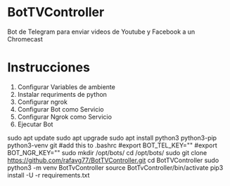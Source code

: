 # BotTVController
Bot de Telegram para enviar videos de Youtube y Facebook a un Chromecast

# Instrucciones
1. Configurar Variables de ambiente
2. Instalar requriments de python
3. Configurar ngrok
4. Configurar Bot como Servicio
5. Configurar Ngrok como Servicio
6. Ejecutar Bot
 
sudo apt update
sudo apt upgrade
sudo apt install python3 python3-pip python3-venv git
#add this to .bashrc
#export BOT_TEL_KEY=""
#export BOT_NGR_KEY=""
sudo mkdir /opt/bots/
cd /opt/bots/
sudo git clone https://github.com/rafavg77/BotTVController.git
cd BotTVController
sudo python3 -m venv BotTvController
source BotTvController/bin/activate
pip3 install -U -r requirements.txt
